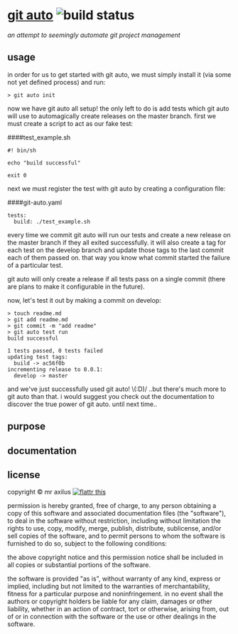 # [git auto][1] ![build status][2]
*an attempt to seemingly automate git project management*

## usage
in order for us to get started with git auto, we must simply install it (via
some not yet defined process) and run:

```
> git auto init
```

now we have git auto all setup! the only left to do is add tests which git
auto will use to automagically create releases on the master branch. first we
must create a script to act as our fake test:

####test_example.sh
```
#! bin/sh

echo "build successful"

exit 0
```

next we must register the test with git auto by creating a configuration file:

####git-auto.yaml
```
tests:
  build: ./test_example.sh
```

every time we commit git auto will run our tests and create a new release on
the master branch if they all exited successfully. it will also create a tag
for each test on the develop branch and update those tags to the last commit
each of them passed on. that way you know what commit started the failure of a
particular test.

git auto will only create a release if all tests pass on a single commit
(there are plans to make it configurable in the future).

now, let's test it out by making a commit on develop:

```
> touch readme.md
> git add readme.md
> git commit -m "add readme"
> git auto test run
build successful

1 tests passed, 0 tests failed
updating test tags:
  build -> ac56f0b
incrementing release to 0.0.1:
  develop -> master
```

and we've just successfully used git auto! \\(:D)/ ..but there's much more to
git auto than that. i would suggest you check out the documentation to
discover the true power of git auto. until next time..


## purpose


## documentation


## license
copyright © mr axilus [![flattr this][3]][4]

permission is hereby granted, free of charge, to any person obtaining a copy
of this software and associated documentation files (the "software"), to deal
in the software without restriction, including without limitation the rights
to use, copy, modify, merge, publish, distribute, sublicense, and/or sell
copies of the software, and to permit persons to whom the software is
furnished to do so, subject to the following conditions:

the above copyright notice and this permission notice shall be included in all
copies or substantial portions of the software.

the software is provided "as is", without warranty of any kind, express or
implied, including but not limited to the warranties of merchantability,
fitness for a particular purpose and noninfringement. in no event shall the
authors or copyright holders be liable for any claim, damages or other
liability, whether in an action of contract, tort or otherwise, arising from,
out of or in connection with the software or the use or other dealings in the
software.

[1]: git-auto.projectaxil.us "git auto"
[2]: https://secure.travis-ci.org/mraxilus/git-auto.png?branch=master
[3]: http://api.flattr.com/button/flattr-badge-large.png
[4]: https://flattr.com/profile/mraxilus

